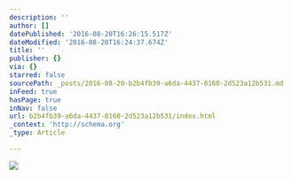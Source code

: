 ```yaml
---
description: ''
author: []
datePublished: '2016-08-20T16:26:15.517Z'
dateModified: '2016-08-20T16:24:37.674Z'
title: ''
publisher: {}
via: {}
starred: false
sourcePath: _posts/2016-08-20-b2b4fb39-a6da-4437-8160-2d523a12b531.md
inFeed: true
hasPage: true
inNav: false
url: b2b4fb39-a6da-4437-8160-2d523a12b531/index.html
_context: 'http://schema.org'
_type: Article

---
```

![](https://the-grid-user-content.s3-us-west-2.amazonaws.com/110ed106-63ee-4e77-8728-d49a88fff175.jpg)